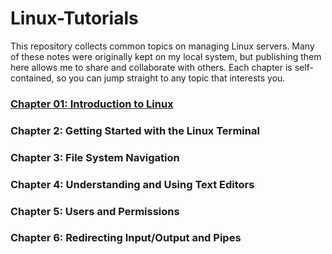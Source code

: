 # Linux-Tutorials
This repository collects common topics on managing Linux servers. Many of these notes were originally kept on my local system, but publishing them here allows me to share and collaborate with others.
Each chapter is self-contained, so you can jump straight to any topic that interests you.

### [Chapter 01: Introduction to Linux](01_intro_to_linux.md)
### Chapter 2: Getting Started with the Linux Terminal
### Chapter 3: File System Navigation
### Chapter 4: Understanding and Using Text Editors
### Chapter 5: Users and Permissions
### Chapter 6: Redirecting Input/Output and Pipes

